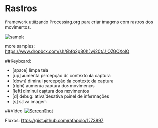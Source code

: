 Rastros
=======
Framework utilizando Processing.org para criar imagens com rastros dos movimentos.

![sample](https://photos-2.dropbox.com/t/0/AABZrlSQKreUjBB5KYkdUvWAtcU71skwWCE1_sZHiuC67w/12/3372511/jpeg/1024x768/2/1361563200/0/2/rua-19-47-24.jpeg/8HflLvIe6MTEEpvJZGNpV5isKIr2_4zEjda_UGbmbW4)

more samples:
https://www.dropbox.com/sh/8bfq2p80h5wj20t/J_OZGOXolQ

##Keyboard:

+ [space] limpa tela
+ [up] aumenta percepção do contexto da captura
+ [down] diminui percepção da contexto da captura
+ [right] aumenta captura dos movimentos
+ [left] diminui captura dos movimentos
+ [d] debug: ativa/desativa painel de informações
+ [s] salva imagem

##Video:
[![ScreenShot](http://b.vimeocdn.com/ts/340/530/340530845_640.jpg)](http://vimeo.com/49355849)

Fluxos: https://gist.github.com/rafapolo/1273897
